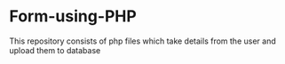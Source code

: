 # Form-using-PHP
This repository consists of php files which take details from the user and upload them to database
